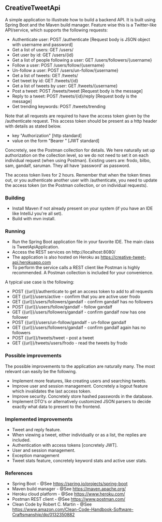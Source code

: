## CreativeTweetApi

A simple application to illustrate how to build a backend API. It is built using Spring Boot and the Maven build manager.
Feature wise this is a Twitter-like API/service, which supports the following requests:
* Authenticate user: POST /authenticate [Request body is JSON object with username and password]
* Get a list of users: GET /users/
* Get user by id: GET /users/{id}
* Get a list of people following a user: GET /users/followers/{username}
* Follow a user: POST /users/follow/{username}
* Un-follow a user: POST /users/un-follow/{username}
* Get a list of tweets: GET /tweets/
* Get tweet by id: GET /tweets/{id}
* Get a list of tweets by user: GET /tweets/{username}
* Post a tweet: POST /tweets/tweet [Request body is the message]
* Reply to a tweet: POST /tweets/{id}/reply [Request body is the message]
* Get trending keywords: POST /tweets/trending
 
Note that all requests are required to have the access token given by the /authenticate request.
This access token should be present as a http header with details as stated below. 
* key "Authorization" [http standard]
* value on the form "Bearer <token>" [JWT standard]

Concretely, see the Postman collection for details. We here naturally set up authorization on the collection level,
so we do not need to set it on each individual request (when using Postman).
Existing users are: frodo, bilbo, sam, gandalf, saruman. They all have 'password' as password.

The access token lives for 2 hours. Remember that when the token times out, or you authenticate another user with /authenticate,
you need to update the access token (on the Postman collection, or on individual requests).
 
### Building
* Install Maven if not already present on your system (if you have an IDE like IntelliJ you're all set).
* Build with mvn install.

### Running
* Run the Spring Boot application file in your favorite IDE. The main class is TweetApiApplication.
* Access the REST services on http://localhost:8080/
* The application is also hosted on Heroku as https://creative-tweet-api.herokuapp.com
* To perform the service calls a REST client like Postman is highly recommended. A Postman collection is included for your convenience.

A typical use case is the following:
* POST {{url}}/authenticate to get an access token to add to all requests
* GET {{url}}/users/active              - confirm that you are active user frodo
* GET {{url}}/users/followers/gandalf   - confirm gandalf has no followers
* POST {{url}}/users/follow/gandalf     - follow gandalf     
* GET {{url}}/users/followers/gandalf   - confirm gandalf now has one follower
* POST {{url}}/users/un-follow/gandalf  - un-follow gandalf
* GET {{url}}/users/followers/gandalf   - confirm gandalf again has no followers
* POST {{url}}/tweets/tweet             - post a tweet
* GET {{url}}/tweets/users/frodo        - read the tweets by frodo

### Possible improvements
The possible improvements to the application are naturally many. The most relevant can easily be the following.

* Implement more features, like creating users and searching tweets.
* Improve user and session management. Concretely a logout feature which invalidates the last access token.
* Improve security. Concretely store hashed passwords in the database.
* Implement DTO's or alternatively customized JSON parsers to decide exactly what data to present to the frontend. 

### Implemented improvements
* Tweet and reply feature.
* When viewing a tweet, either individually or as a list, the replies are included.
* Authentication with access tokens [concretely JWT].
* User and session management.
* Exception management
* Tweet stats feature, concretely keyword stats and active user stats.
        
### References
* Spring Boot - @See https://spring.io/projects/spring-boot
* Maven build manager - @See https://maven.apache.org/
* Heroku cloud platform - @See https://www.heroku.com/
* Postman REST client - @See https://www.postman.com/
* Clean Code by Robert C. Martin - @See https://www.amazon.com/Clean-Code-Handbook-Software-Craftsmanship/dp/0132350882
